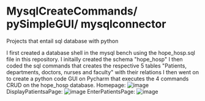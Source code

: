 # MysqlCreateCommands/ pySimpleGUI/ mysqlconnector
Projects that entail sql database with python

I first created a database shell in the mysql bench using the hope_hosp.sql file in this repository.
I initailly created the schema "hope_hosp"
I then coded the sql commands that creates the respective 5 tables "Patients, departments, doctors, nurses and faculty" with their relations
I then went on to create a python code GUI on Pycharm that executes  the 4 commands CRUD on the hope_hosp database.
Homepage: ![image](https://user-images.githubusercontent.com/100325585/168156753-cf1c669b-5650-4e6f-8b06-2ea713066f2d.png)
DisplayPatientsaPage: ![image](https://user-images.githubusercontent.com/100325585/168156815-1cc9dab6-98ce-4f94-8873-2c2dda73232a.png)
EnterPatientsPage: ![image](https://user-images.githubusercontent.com/100325585/168156969-d92216d4-57bb-4314-9e49-1e387227cfdb.png)

